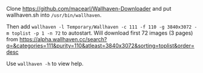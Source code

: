 Clone https://github.com/macearl/Wallhaven-Downloader and put wallhaven.sh into `/usr/bin/wallhaven`.

Then add `wallhaven -l Temporary/Wallhaven -c 111 -f 110 -g 3840x3072 -m toplist -p 1 -n 72` to autostart. Will download first 72 images (3 pages) from https://alpha.wallhaven.cc/search?q=&categories=111&purity=110&atleast=3840x3072&sorting=toplist&order=desc

Use `wallhaven -h` to view help.
